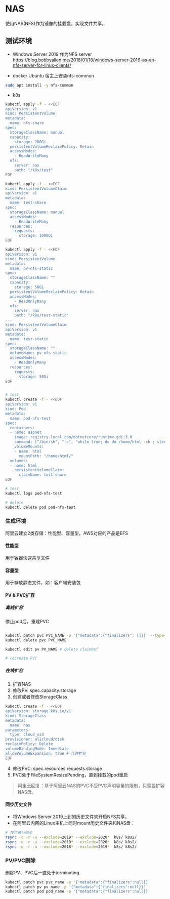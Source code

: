 # NAS
使用NAS(NFS)作为镜像的挂载盘，实现文件共享。

## 测试环境
* Windows Server 2019 作为NFS server
https://blog.bobbyallen.me/2018/01/18/windows-server-2016-as-an-nfs-server-for-linux-clients/

* docker
Ubuntu 宿主上安装nfs-common

``` bash
sudo apt install -y nfs-common
```

* k8s

``` bash
kubectl apply -f - <<EOF
apiVersion: v1
kind: PersistentVolume
metadata:
  name: nfs-share
spec:
  storageClassName: manual
  capacity:
    storage: 200Gi
  persistentVolumeReclaimPolicy: Retain
  accessModes:
    - ReadWriteMany
  nfs:
    server: nas
    path: "/k8s/test"
EOF

kubectl apply -f - <<EOF
kind: PersistentVolumeClaim
apiVersion: v1
metadata:
  name: test-share
spec:
  storageClassName: manual
  accessModes:
    - ReadWriteMany
  resources:
    requests:
      storage: 1000Gi
EOF

kubectl apply -f - <<EOF
apiVersion: v1
kind: PersistentVolume
metadata:
  name: pv-nfs-static
spec:
  storageClassName: ""
  capacity:
    storage: 50Gi
  persistentVolumeReclaimPolicy: Retain
  accessModes:
    - ReadOnlyMany
  nfs:
    server: nas
    path: "/k8s/test-static"
---
kind: PersistentVolumeClaim
apiVersion: v1
metadata:
  name: test-static
spec:
  storageClassName: ""
  volumeName: pv-nfs-static
  accessModes:
    - ReadOnlyMany
  resources:
    requests:
      storage: 50Gi
EOF


# test
kubectl create -f - <<EOF
apiVersion: v1
kind: Pod
metadata:
  name: pod-nfs-test
spec:
  containers:
  - name: aspnet
    image: registry.local.com/dotnetcore/runtime-gdi:3.0
    command: ["/bin/sh", "-c", "while true; do du /home/html -sh ; sleep 10;done"]       
    volumeMounts:
    - name: html
      mountPath: "/home/html/"
  volumes:
  - name: html
    persistentVolumeClaim:
      claimName: test-share
EOF

# test
kubectl logs pod-nfs-test

# delete
kubectl delete pod pod-nfs-test
```

### 生成环境

阿里云建立2类存储：性能型、容量型。AWS对应的产品是EFS

#### 性能型
用于容器快速共享文件

#### 容量型
用于存放静态文件，如：客户端安装包

#### PV & PVC扩容

##### 离线扩容
停止pod后，重建PVC
```bash

kubectl patch pvc PVC_NAME -p '{"metadata":{"finalizers": []}}' --type=merge
kubectl delete pvc PVC_NAME 

kubectl edit pv PV_NAME # delete claimRef

# recreate PVC
```

#####  在线扩容
1. 扩容NAS
2. 修改PV: spec.capacity.storage
3. 创建或者修改StorageClass
``` bash
kubectl create -f - <<EOF
apiVersion: storage.k8s.io/v1
kind: StorageClass
metadata:
  name: nas
parameters:
  type: cloud_ssd
provisioner: alicloud/disk
reclaimPolicy: Delete
volumeBindingMode: Immediate
allowVolumeExpansion: true # 允许扩容
EOF
```
4. 修改PVC: spec.resources.requests.storage
5. PVC处于FileSystemResizePending，直到挂载的pod重启

> 阿里云回复：基于阿里云NAS的PVC不受PVC声明容量的限制，只需要扩容NAS盘。

#### 同步历史文件

* 将Windows Server 2019上到的历史文件夹开启NFS共享。
* 在阿里云内网的Linux主机上同时mount历史文件夹和NAS盘：

```bash
# 按年进行同步
rsync -q -r -u --exclude=2019* --exclude=2020*  k8s/ k8s2/
rsync -q -r -u --exclude=2018* --exclude=2020*  k8s/ k8s2/
rsync -q -r -u --exclude=2018* --exclude=2019*  k8s/ k8s2/
```

### PV/PVC删除

删除PV、PVC后一直处于terminating.

``` bash
kubectl patch pvc pvc_name -p '{"metadata":{"finalizers":null}}'
kubectl patch pv pv_name -p '{"metadata":{"finalizers":null}}'
kubectl patch pod pod_name -p '{"metadata":{"finalizers":null}}'
```